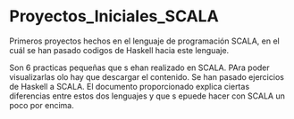 # Proyectos_Iniciales_SCALA
Primeros proyectos hechos en el lenguaje de programación SCALA, en el cuál se han pasado codigos de Haskell hacia este lenguaje.

Son 6 practicas pequeñas que s ehan realizado en SCALA. PAra poder visualizarlas olo hay que descargar el contenido.
Se han pasado ejercicios de Haskell a SCALA.
El documento proporcionado explica ciertas diferencias entre estos dos lenguajes y que s epuede hacer con SCALA un poco por encima.
